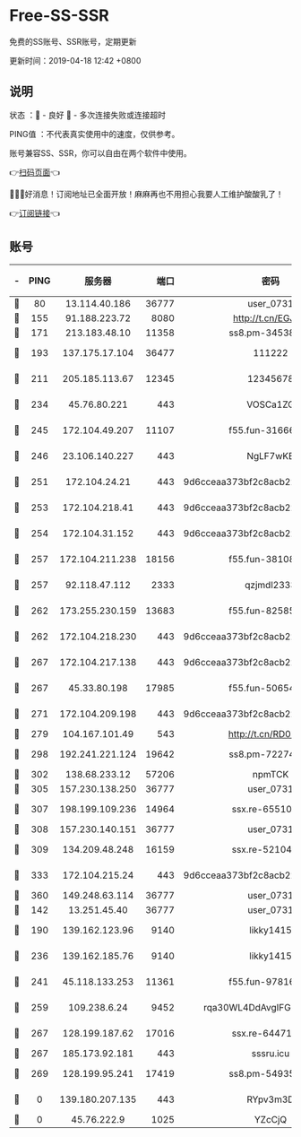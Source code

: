 # Free-SS-SSR

免费的SS账号、SSR账号，定期更新

更新时间：2019-04-18 12:42 +0800

## 说明

状态     ：🙂 - 良好 🙁 - 多次连接失败或连接超时

PING值   ：不代表真实使用中的速度，仅供参考。

账号兼容SS、SSR，你可以自由在两个软件中使用。

👉[扫码页面](https://liesauer.github.io/Free-SS-SSR/)👈

🎉🎉🎉好消息！订阅地址已全面开放！麻麻再也不用担心我要人工维护酸酸乳了！

👉[订阅链接](https://www.liesauer.net/yogurt/subscribe?ACCESS_TOKEN=DAYxR3mMaZAsaqUb)👈

## 账号

|-|PING|服务器|端口|密码|加密方式|区域|
|:----:|:----:|:-----:|-----:|:----:|:----:|:----:|
|🙂|80|13.114.40.186|36777|user_0731|chacha20|JP|
|🙂|155|91.188.223.72|8080|http://t.cn/EGJIyrl|rc4-md5|RU|
|🙂|171|213.183.48.10|11358|ss8.pm-34538443|rc4-md5|RU|
|🙂|193|137.175.17.104|36477|111222|aes-256-cfb|US|
|🙂|211|205.185.113.67|12345|12345678|aes-256-cfb|US|
|🙂|234|45.76.80.221|443|VOSCa1ZG|aes-256-cfb|DE|
|🙂|245|172.104.49.207|11107|f55.fun-31666121|aes-256-cfb|SG|
|🙂|246|23.106.140.227|443|NgLF7wKB|aes-256-cfb|US|
|🙂|251|172.104.24.21|443|9d6cceaa373bf2c8acb22e60b6a58be6|aes-256-cfb|US|
|🙂|253|172.104.218.41|443|9d6cceaa373bf2c8acb22e60b6a58be6|aes-256-cfb|US|
|🙂|254|172.104.31.152|443|9d6cceaa373bf2c8acb22e60b6a58be6|aes-256-cfb|US|
|🙂|257|172.104.211.238|18156|f55.fun-38108327|aes-256-cfb|US|
|🙂|257|92.118.47.112|2333|qzjmdl2333|aes-256-cfb|US|
|🙂|262|173.255.230.159|13683|f55.fun-82585503|aes-256-cfb|US|
|🙂|262|172.104.218.230|443|9d6cceaa373bf2c8acb22e60b6a58be6|aes-256-cfb|US|
|🙂|267|172.104.217.138|443|9d6cceaa373bf2c8acb22e60b6a58be6|aes-256-cfb|US|
|🙂|267|45.33.80.198|17985|f55.fun-50654454|aes-256-cfb|US|
|🙂|271|172.104.209.198|443|9d6cceaa373bf2c8acb22e60b6a58be6|aes-256-cfb|US|
|🙂|279|104.167.101.49|543|http://t.cn/RD0D7sx|rc4-md5|CA|
|🙂|298|192.241.221.124|19642|ss8.pm-72274764|aes-256-cfb|US|
|🙂|302|138.68.233.12|57206|npmTCK|rc4-md5|US|
|🙂|305|157.230.138.250|36777|user_0731|chacha20|US|
|🙂|307|198.199.109.236|14964|ssx.re-65510854|aes-256-cfb|US|
|🙂|308|157.230.140.151|36777|user_0731|chacha20|US|
|🙂|309|134.209.48.248|16159|ssx.re-52104244|aes-256-cfb|US|
|🙂|333|172.104.215.24|443|9d6cceaa373bf2c8acb22e60b6a58be6|aes-256-cfb|US|
|🙂|360|149.248.63.114|36777|user_0731|chacha20|CA|
|🙂|142|13.251.45.40|36777|user_0731|chacha20|SG|
|🙂|190|139.162.123.96|9140|likky1415|aes-256-cfb|JP|
|🙂|236|139.162.185.76|9140|likky1415|aes-256-cfb|DE|
|🙂|241|45.118.133.253|11361|f55.fun-97816006|aes-256-cfb|SG|
|🙂|259|109.238.6.24|9452|rqa30WL4DdAvgIFG6Fs3znzTa|aes-256-cfb|FR|
|🙂|267|128.199.187.62|17016|ssx.re-64471350|aes-256-cfb|SG|
|🙂|267|185.173.92.181|443|sssru.icu|rc4-md5|RU|
|🙂|269|128.199.95.241|17419|ss8.pm-54935798|aes-256-cfb|SG|
|🙁|0|139.180.207.135|443|RYpv3m3D|aes-256-cfb|JP|
|🙁|0|45.76.222.9|1025|YZcCjQ|rc4-md5|JP|

